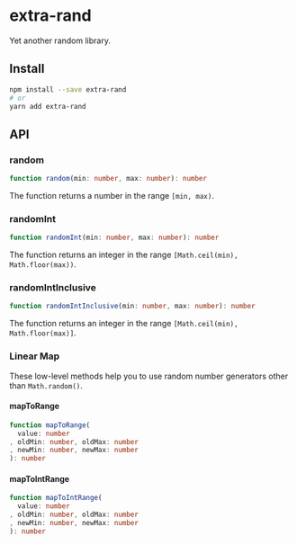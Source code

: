 # extra-rand
Yet another random library.

## Install
```sh
npm install --save extra-rand
# or
yarn add extra-rand
```

## API
### random
```ts
function random(min: number, max: number): number
```

The function returns a number in the range `[min, max)`.

### randomInt
```ts
function randomInt(min: number, max: number): number
```

The function returns an integer in the range `[Math.ceil(min), Math.floor(max))`.

### randomIntInclusive
```ts
function randomIntInclusive(min: number, max: number): number
```

The function returns an integer in the range `[Math.ceil(min), Math.floor(max)]`.

### Linear Map
These low-level methods help you to use random number generators other than `Math.random()`.

#### mapToRange
```ts
function mapToRange(
  value: number
, oldMin: number, oldMax: number
, newMin: number, newMax: number
): number
```

#### mapToIntRange
```ts
function mapToIntRange(
  value: number
, oldMin: number, oldMax: number
, newMin: number, newMax: number
): number
```
